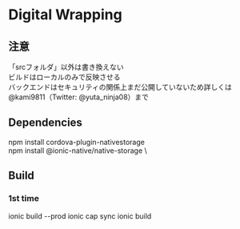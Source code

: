 # Digital Wrapping
## 注意
「srcフォルダ」以外は書き換えない \
ビルドはローカルのみで反映させる \
バックエンドはセキュリティの関係上まだ公開していないため詳しくは@kami9811（Twitter: @yuta_ninja08）まで

## Dependencies
npm install cordova-plugin-nativestorage \
npm install @ionic-native/native-storage \

## Build
### 1st time
ionic build --prod
ionic cap sync
ionic build 
